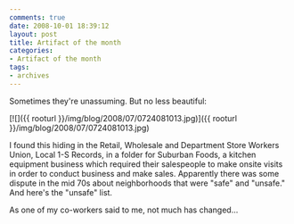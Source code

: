 ```yaml
---
comments: true
date: 2008-10-01 18:39:12
layout: post
title: Artifact of the month
categories:
- Artifact of the month
tags:
- archives
---
```


Sometimes they're unassuming. But no less beautiful:

[![]({{ rooturl }}/img/blog/2008/07/0724081013.jpg)]({{ rooturl }}/img/blog/2008/07/0724081013.jpg)<!-- more -->

I found this hiding in the Retail, Wholesale and Department Store Workers Union, Local 1-S Records, in a folder for Suburban Foods, a kitchen equipment business which required their salespeople to make onsite visits in order to conduct business and make sales. Apparently there was some dispute in the mid 70s about neighborhoods that were "safe" and "unsafe." And here's the "unsafe" list.

As one of my co-workers said to me, not much has changed...
